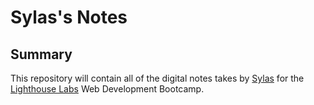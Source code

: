 # Sylas's Notes

## Summary

This repository will contain all of the digital notes takes by [Sylas](https://github.com/sylastheodor) for the [Lighthouse Labs](https://www.lighthouselabs.ca/) Web Development Bootcamp.
